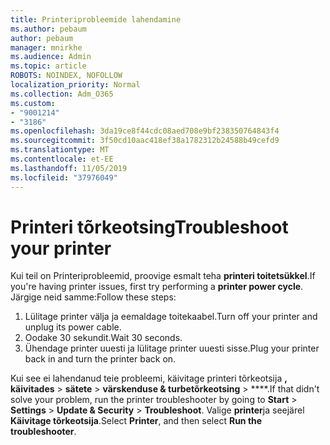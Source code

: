 ```yaml
---
title: Printeriprobleemide lahendamine
ms.author: pebaum
author: pebaum
manager: mnirkhe
ms.audience: Admin
ms.topic: article
ROBOTS: NOINDEX, NOFOLLOW
localization_priority: Normal
ms.collection: Adm_O365
ms.custom:
- "9001214"
- "3186"
ms.openlocfilehash: 3da19ce8f44cdc08aed708e9bf238350764843f4
ms.sourcegitcommit: 3f50cd10aac418ef38a1782312b24588b49cefd9
ms.translationtype: MT
ms.contentlocale: et-EE
ms.lasthandoff: 11/05/2019
ms.locfileid: "37976049"
---
```

# <a name="troubleshoot-your-printer"></a><span data-ttu-id="2211a-102">Printeri tõrkeotsing</span><span class="sxs-lookup"><span data-stu-id="2211a-102">Troubleshoot your printer</span></span>

<span data-ttu-id="2211a-103">Kui teil on Printeriprobleemid, proovige esmalt teha **printeri toitetsükkel**.</span><span class="sxs-lookup"><span data-stu-id="2211a-103">If you're having printer issues, first try performing a **printer power cycle**.</span></span> <span data-ttu-id="2211a-104">Järgige neid samme:</span><span class="sxs-lookup"><span data-stu-id="2211a-104">Follow these steps:</span></span>

1. <span data-ttu-id="2211a-105">Lülitage printer välja ja eemaldage toitekaabel.</span><span class="sxs-lookup"><span data-stu-id="2211a-105">Turn off your printer and unplug its power cable.</span></span>
2. <span data-ttu-id="2211a-106">Oodake 30 sekundit.</span><span class="sxs-lookup"><span data-stu-id="2211a-106">Wait 30 seconds.</span></span>
3. <span data-ttu-id="2211a-107">Ühendage printer uuesti ja lülitage printer uuesti sisse.</span><span class="sxs-lookup"><span data-stu-id="2211a-107">Plug your printer back in and turn the printer back on.</span></span>

<span data-ttu-id="2211a-108">Kui see ei lahendanud teie probleemi, käivitage printeri tõrkeotsija **, käivitades** > **sätete** > **värskenduse & turbetõrkeotsing** > \*\*\*\*.</span><span class="sxs-lookup"><span data-stu-id="2211a-108">If that didn't solve your problem, run the printer troubleshooter by going to **Start** > **Settings** > **Update & Security** > **Troubleshoot**.</span></span> <span data-ttu-id="2211a-109">Valige **printer**ja seejärel **Käivitage tõrkeotsija**.</span><span class="sxs-lookup"><span data-stu-id="2211a-109">Select **Printer**, and then select **Run the troubleshooter**.</span></span>